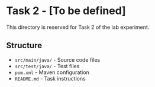 # Task 2 - [To be defined]

This directory is reserved for Task 2 of the lab experiment.

## Structure
- `src/main/java/` - Source code files
- `src/test/java/` - Test files
- `pom.xml` - Maven configuration
- `README.md` - Task instructions
